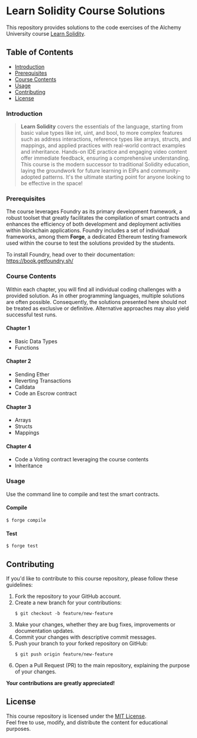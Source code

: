 # Learn Solidity Course Solutions  
 
This repository provides solutions to the code exercises of the Alchemy University course 
[Learn Solidity](https://university.alchemy.com/overview/solidity).

## Table of Contents  

- [Introduction](#introduction)
- [Prerequisites](#prerequisites)
- [Course Contents](#course-contents)
- [Usage](#usage)
- [Contributing](#contributing)
- [License](#license)

### Introduction

> **Learn Solidity** covers the essentials of the language, 
starting from basic value types like int, uint, and bool, 
to more complex features such as address interactions, reference types like arrays, structs, and mappings, 
and applied practices with real-world contract examples and inheritance. Hands-on IDE practice and 
engaging video content offer immediate feedback, ensuring a comprehensive understanding. 
This course is the modern successor to traditional Solidity education, 
laying the groundwork for future learning in EIPs and community-adopted patterns. 
It's the ultimate starting point for anyone looking to be effective in the space!


### Prerequisites

The course leverages Foundry as its primary development framework,
a robust toolset that greatly facilitates the compilation of smart contracts
and enhances the efficiency of both development and deployment activities within blockchain applications.
Foundry includes a set of individual frameworks, among them **Forge**, a dedicated Ethereum testing framework
used within the course to test the solutions provided by the students.

To install Foundry, head over to their documentation: https://book.getfoundry.sh/

### Course Contents

Within each chapter, you will find all individual coding challenges with a provided solution.
As in other programming languages, multiple solutions are often possible. 
Consequently, the solutions presented here should not be treated as exclusive or definitive. 
Alternative approaches may also yield successful test runs.

#### Chapter 1  

- Basic Data Types
- Functions

#### Chapter 2

- Sending Ether
- Reverting Transactions
- Calldata
- Code an Escrow contract

#### Chapter 3 

- Arrays
- Structs
- Mappings

#### Chapter 4

- Code a Voting contract leveraging the course contents
- Inheritance

### Usage

Use the command line to compile and test the smart contracts.

#### Compile

```shell
$ forge compile
```

#### Test

```shell
$ forge test
```

## Contributing

If you'd like to contribute to this course repository, please follow these guidelines:

1. Fork the repository to your GitHub account.
2. Create a new branch for your contributions: 
   ```shell
   $ git checkout -b feature/new-feature
   ```
3. Make your changes, whether they are bug fixes, improvements or documentation updates.
4. Commit your changes with descriptive commit messages.
5. Push your branch to your forked repository on GitHub:
   ```shell
   $ git push origin feature/new-feature
   ```
6. Open a Pull Request (PR) to the main repository, explaining the purpose of your changes.

**Your contributions are greatly appreciated!**

## License

This course repository is licensed under the [MIT License](LICENSE.txt).  
Feel free to use, modify, and distribute the content for educational purposes.